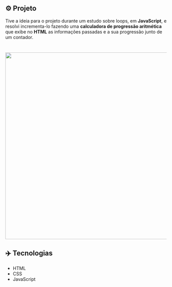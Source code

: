 ## ⚙️ Projeto
Tive a ideia para o projeto durante um estudo sobre loops, em **JavaScript**, e resolvi incrementa-lo fazendo uma **calculadora de progressão aritmética** que exibe no **HTML** as informações passadas e a sua progressão junto de um contador.

<h1 align="center">
  <img alt="" src="https://i.imgur.com/hF40mNp.png" width="640" height="582">
</h1>

## ✈️ Tecnologias
- HTML
- CSS
- JavaScript